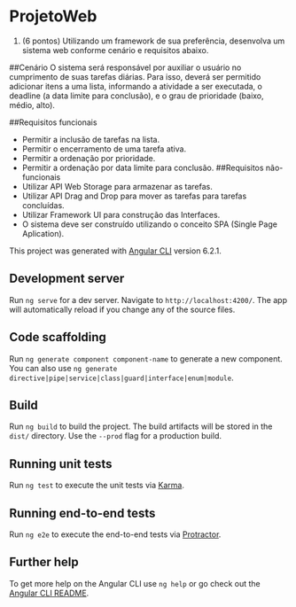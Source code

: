 # ProjetoWeb

1) (6 pontos) Utilizando um framework de sua preferência, desenvolva um sistema web conforme cenário e requisitos abaixo.

##Cenário
O sistema será responsável por auxiliar o usuário no cumprimento de suas tarefas diárias. Para isso, deverá ser permitido adicionar itens a uma lista, informando a atividade a ser executada, o deadline (a data limite para conclusão), e o grau de prioridade (baixo, médio, alto).

##Requisitos funcionais
- Permitir a inclusão de tarefas na lista.
- Permitir o encerramento de uma tarefa ativa.
- Permitir a ordenação por prioridade.
- Permitir a ordenação por data limite para conclusão.
##Requisitos não-funcionais
- Utilizar API Web Storage para armazenar as tarefas.
- Utilizar API Drag and Drop para mover as tarefas para tarefas concluídas.
- Utilizar Framework UI para construção das Interfaces.
- O sistema deve ser construído utilizando o conceito SPA (Single Page Aplication).






This project was generated with [Angular CLI](https://github.com/angular/angular-cli) version 6.2.1.

## Development server

Run `ng serve` for a dev server. Navigate to `http://localhost:4200/`. The app will automatically reload if you change any of the source files.

## Code scaffolding

Run `ng generate component component-name` to generate a new component. You can also use `ng generate directive|pipe|service|class|guard|interface|enum|module`.

## Build

Run `ng build` to build the project. The build artifacts will be stored in the `dist/` directory. Use the `--prod` flag for a production build.

## Running unit tests

Run `ng test` to execute the unit tests via [Karma](https://karma-runner.github.io).

## Running end-to-end tests

Run `ng e2e` to execute the end-to-end tests via [Protractor](http://www.protractortest.org/).

## Further help

To get more help on the Angular CLI use `ng help` or go check out the [Angular CLI README](https://github.com/angular/angular-cli/blob/master/README.md).
